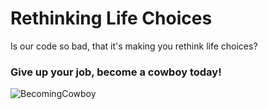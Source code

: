# Rethinking Life Choices

Is our code so bad, that it's making you rethink life choices?

### Give up your job, become a cowboy today!
![BecomingCowboy](https://i.redd.it/zk5df61gu96b1.gif "Becoming Cowboy")
